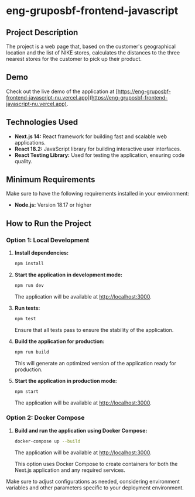 # eng-gruposbf-frontend-javascript

## Project Description

The project is a web page that, based on the customer's geographical location and the list of NIKE stores, calculates the distances to the three nearest stores for the customer to pick up their product.

## Demo

Check out the live demo of the application at [https://eng-gruposbf-frontend-javascript-nu.vercel.app](https://eng-gruposbf-frontend-javascript-nu.vercel.app).

## Technologies Used

- **Next.js 14:** React framework for building fast and scalable web applications.
- **React 18.2:** JavaScript library for building interactive user interfaces.
- **React Testing Library:** Used for testing the application, ensuring code quality.

## Minimum Requirements

Make sure to have the following requirements installed in your environment:

- **Node.js:** Version 18.17 or higher

## How to Run the Project

### Option 1: Local Development

1. **Install dependencies:**

   ```bash
   npm install
   ```

2. **Start the application in development mode:**

   ```bash
   npm run dev
   ```

   The application will be available at [http://localhost:3000](http://localhost:3000).

3. **Run tests:**

   ```bash
   npm test
   ```

   Ensure that all tests pass to ensure the stability of the application.

4. **Build the application for production:**

   ```bash
   npm run build
   ```

   This will generate an optimized version of the application ready for production.

5. **Start the application in production mode:**

   ```bash
   npm start
   ```

   The application will be available at [http://localhost:3000](http://localhost:3000).

### Option 2: Docker Compose

1. **Build and run the application using Docker Compose:**

   ```bash
   docker-compose up --build
   ```

   The application will be available at [http://localhost:3000](http://localhost:3000).

   This option uses Docker Compose to create containers for both the Next.js application and any required services.

Make sure to adjust configurations as needed, considering environment variables and other parameters specific to your deployment environment.

